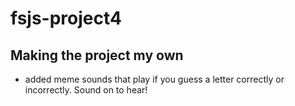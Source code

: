 # fsjs-project4


## Making the project my own

- added meme sounds that play if you guess a letter correctly or incorrectly. Sound on to hear!
